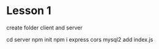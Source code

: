 # Lesson 1

create folder client and server

cd server
npm init
npm i express cors mysql2
add index.js
